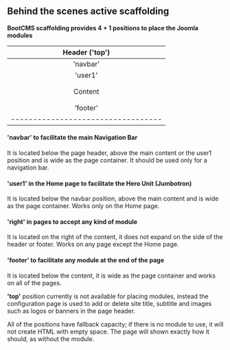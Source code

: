 ## Behind the scenes active scaffolding

**BootCMS scaffolding provides 4 + 1 positions to place the Joomla modules**


|           Header ('top')         | 
| :------------------------------: |
|             'navbar'             |
|             'user1'              |
|                                  | 
|                                  | 
|             Content              |  
|                                  | 
|                                  |
|             'footer'             | 
|----------------------------------|

#### **'navbar'** to facilitate the main Navigation Bar
It is located below the page header, above the main content or the user1 position and is 
wide as the page container. It should be used only for a navigation bar.

#### **'user1'** in the Home page to facilitate the Hero Unit (Jumbotron)
It is located below the navbar position, above the main content and is wide as the page 
container. Works only on the Home page.

#### **'right'** in pages to accept any kind of module
It is located on the right of the content, it does not expand on the side of the header 
or footer. Works on any page except the Home page.

#### **'footer'** to facilitate any module at the end of the page
It is located below the content, it is wide as the page container and works on all of the pages.

**'top'** position currently is not available for placing modules, instead the configuration 
page is used to add or delete site title, subtitle and images such as logos or banners 
in the page header.

All of the positions have fallback capacity; if there is no module to use, it will not 
create HTML with empty space. The page will shown exactly how it should, as without the module.

